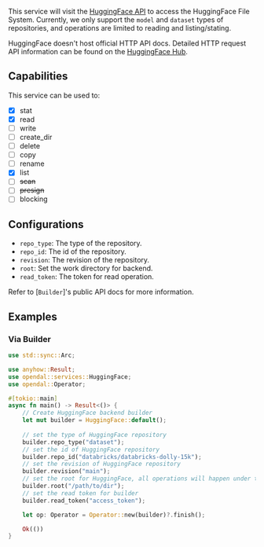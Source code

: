 This service will visit the [HuggingFace API](https://huggingface.co/docs/huggingface_hub/package_reference/hf_api) to access the HuggingFace File System.
Currently, we only support the `model` and `dataset` types of repositories, and operations are limited to reading and listing/stating.

HuggingFace doesn't host official HTTP API docs. Detailed HTTP request API information can be found on the [HuggingFace Hub](https://github.com/huggingface/huggingface_hub).

## Capabilities

This service can be used to:

- [x] stat
- [x] read
- [ ] write
- [ ] create_dir
- [ ] delete
- [ ] copy
- [ ] rename
- [x] list
- [ ] ~~scan~~
- [ ] ~~presign~~
- [ ] blocking

## Configurations

- `repo_type`: The type of the repository.
- `repo_id`: The id of the repository.
- `revision`: The revision of the repository.
- `root`: Set the work directory for backend.
- `read_token`: The token for read operation.

Refer to [`Builder`]'s public API docs for more information.

## Examples

### Via Builder

```rust
use std::sync::Arc;

use anyhow::Result;
use opendal::services::HuggingFace;
use opendal::Operator;

#[tokio::main]
async fn main() -> Result<()> {
    // Create HuggingFace backend builder
    let mut builder = HuggingFace::default();
    
    // set the type of HuggingFace repository
    builder.repo_type("dataset");
    // set the id of HuggingFace repository
    builder.repo_id("databricks/databricks-dolly-15k");
    // set the revision of HuggingFace repository
    builder.revision("main");
    // set the root for HuggingFace, all operations will happen under this root
    builder.root("/path/to/dir");
    // set the read token for builder
    builder.read_token("access_token");

    let op: Operator = Operator::new(builder)?.finish();

    Ok(())
}
```

